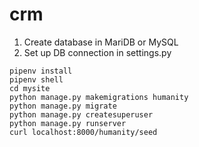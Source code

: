 # crm

1. Create database in MariDB or MySQL
2. Set up DB connection in settings.py

```
pipenv install
pipenv shell
cd mysite
python manage.py makemigrations humanity
python manage.py migrate
python manage.py createsuperuser
python manage.py runserver
curl localhost:8000/humanity/seed
```
